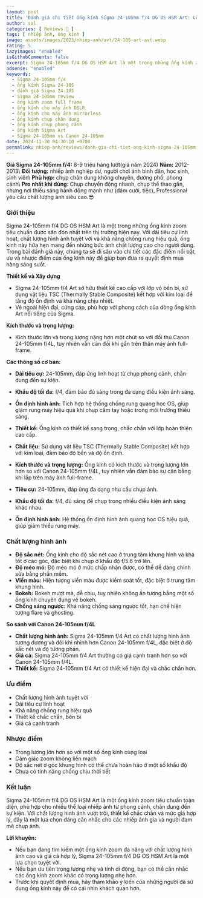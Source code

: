 ```yaml
---
layout: post
title: 'Đánh giá chi tiết ống kính Sigma 24-105mm f/4 DG OS HSM Art: Còn đáng để đầu tư?'
author: sal
categories: [ Reviews 📝 ]
tags: [ nhiếp ảnh, ống kính ]
image: assets/images/2023/nhiep-anh/avt/24-105-art-avt.webp
rating: 5
lazyimages: "enabled"
isGithubComments: false
excerpt: Sigma 24-105mm f/4 DG OS HSM Art là một trong những ống kính zoom tiêu chuẩn được săn đón nhất trên thị trường hiện nay. Với dải tiêu cự linh hoạt, chất lượng hình ảnh tuyệt vời và khả năng chống rung hiệu quả, ống kính này hứa hẹn mang đến những bức ảnh chất lượng cao cho người dùng. Trong bài đánh giá này, chúng ta sẽ đi sâu vào chi tiết các đặc điểm nổi bật, ưu và nhược điểm của ống kính này để giúp bạn đưa ra quyết định mua hàng sáng suốt.
adsense: "enabled"
keywords:
  - Sigma 24-105mm f/4
  - ống kính Sigma 24-105
  - đánh giá Sigma 24-105
  - Sigma 24-105mm review
  - ống kính zoom full frame
  - ống kính cho máy ảnh DSLR
  - ống kính cho máy ảnh mirrorless
  - ống kính chụp chân dung
  - ống kính chụp phong cảnh
  - ống kính Sigma Art
  - Sigma 24-105mm vs Canon 24-105mm
date: 2024-11-30 04:30:10 +0700
permalink: nhiep-anh/reviews/danh-gia-chi-tiet-ong-kinh-sigma-24-105mm-f4-art-cho-may-anh-full-frame
---
```


**Giá Sigma 24-105mm f/4:** 8-9 triệu hàng lướt(giá năm 2024)
**Năm:** 2012-2013\\
**Đối tượng:** nhiếp ảnh nghiệp dư, người chơi ảnh bình dân, học sinh, sinh viên\\
**Phù hợp:** chụp chân dung không chuyên, đường phố, phong cảnh\\
**Pro nhất khi dùng**: Chụp chuyển động nhanh, chụp thể thao gần, nhưng nơi thiếu sáng hành động mạnh như (đám cưới, tiệc), Professional yêu cầu chất lượng ảnh siêu cao.😎

### **Giới thiệu**

Sigma 24-105mm f/4 DG OS HSM Art là một trong những ống kính zoom tiêu chuẩn được săn đón nhất trên thị trường hiện nay. Với dải tiêu cự linh hoạt, chất lượng hình ảnh tuyệt vời và khả năng chống rung hiệu quả, ống kính này hứa hẹn mang đến những bức ảnh chất lượng cao cho người dùng. Trong bài đánh giá này, chúng ta sẽ đi sâu vào chi tiết các đặc điểm nổi bật, ưu và nhược điểm của ống kính này để giúp bạn đưa ra quyết định mua hàng sáng suốt.

**Thiết kế và Xây dựng**

*   Sigma 24-105mm f/4 Art sở hữu thiết kế cao cấp với lớp vỏ bền bỉ, sử dụng vật liệu TSC (Thermally Stable Composite) kết hợp với kim loại để tăng độ ổn định và khả năng chịu nhiệt.
*   Vẻ ngoài hiện đại, cứng cáp, phù hợp với phong cách của dòng ống kính Art nổi tiếng của Sigma.

**Kích thước và trọng lượng:**

*   Kích thước lớn và trọng lượng nặng hơn một chút so với đối thủ Canon 24-105mm f/4L, tuy nhiên vẫn cân đối khi gắn trên thân máy ảnh full-frame.

**Các thông số cơ bản:**

*   **Dải tiêu cự:** 24-105mm, đáp ứng linh hoạt từ chụp phong cảnh, chân dung đến sự kiện.
*   **Khẩu độ tối đa:** f/4, đảm bảo đủ sáng trong đa dạng điều kiện ánh sáng.
*   **Ổn định hình ảnh:** Tích hợp hệ thống chống rung quang học OS, giúp giảm rung máy hiệu quả khi chụp cầm tay hoặc trong môi trường thiếu sáng.


*   **Thiết kế:** Ống kính có thiết kế sang trọng, chắc chắn với lớp hoàn thiện cao cấp.
*   **Chất liệu:** Sử dụng vật liệu TSC (Thermally Stable Composite) kết hợp với kim loại, đảm bảo độ bền và độ ổn định.
*   **Kích thước và trọng lượng:** Ống kính có kích thước và trọng lượng lớn hơn so với Canon 24-105mm f/4L, tuy nhiên vẫn đảm bảo sự cân bằng khi lắp trên máy ảnh full-frame.
*   **Tiêu cự:** 24-105mm, đáp ứng đa dạng nhu cầu chụp ảnh.
*   **Khẩu độ tối đa:** f/4, đủ sáng để chụp trong nhiều điều kiện ánh sáng khác nhau.
*   **Ổn định hình ảnh:** Hệ thống ổn định hình ảnh quang học OS hiệu quả, giúp giảm thiểu rung máy.

### **Chất lượng hình ảnh**

*   **Độ sắc nét:** Ống kính cho độ sắc nét cao ở trung tâm khung hình và khá tốt ở các góc, đặc biệt khi chụp ở khẩu độ f/5.6 trở lên.
*   **Độ méo mó:** Độ méo mó ở mức chấp nhận được, có thể dễ dàng chỉnh sửa bằng phần mềm.
*   **Viền màu:** Hiện tượng viền màu được kiểm soát tốt, đặc biệt ở trung tâm khung hình.
*   **Bokeh:** Bokeh mượt mà, dễ chịu, tuy nhiên không ấn tượng bằng một số ống kính chuyên dụng về bokeh.
*   **Chống sáng ngược:** Khả năng chống sáng ngược tốt, hạn chế hiện tượng flare và ghosting.

**So sánh với Canon 24-105mm f/4L**

*   **Chất lượng hình ảnh:** Sigma 24-105mm f/4 Art có chất lượng hình ảnh tương đương và đôi khi nhỉnh hơn Canon 24-105mm f/4L, đặc biệt ở độ sắc nét và độ tương phản.
*   **Giá cả:** Sigma 24-105mm f/4 Art thường có giá cạnh tranh hơn so với Canon 24-105mm f/4L.
*   **Thiết kế:** Sigma 24-105mm f/4 Art có thiết kế hiện đại và chắc chắn hơn.

### **Ưu điểm**

*   Chất lượng hình ảnh tuyệt vời
*   Dải tiêu cự linh hoạt
*   Khả năng chống rung hiệu quả
*   Thiết kế chắc chắn, bền bỉ
*   Giá cả cạnh tranh

### **Nhược điểm**

*   Trọng lượng lớn hơn so với một số ống kính cùng loại
*   Cảm giác zoom không liền mạch
*   Độ sắc nét ở góc khung hình có thể chưa hoàn hảo ở một số khẩu độ
*   Chưa có tính năng chống chịu thời tiết

### **Kết luận**

Sigma 24-105mm f/4 DG OS HSM Art là một ống kính zoom tiêu chuẩn toàn diện, phù hợp cho nhiều thể loại nhiếp ảnh từ phong cảnh, chân dung đến sự kiện. Với chất lượng hình ảnh vượt trội, thiết kế chắc chắn và mức giá hợp lý, đây là một lựa chọn đáng cân nhắc cho các nhiếp ảnh gia và người đam mê chụp ảnh.

**Lời khuyên:**

*   Nếu bạn đang tìm kiếm một ống kính zoom đa năng với chất lượng hình ảnh cao và giá cả hợp lý, Sigma 24-105mm f/4 DG OS HSM Art là một lựa chọn tuyệt vời.
*   Nếu bạn ưu tiên trọng lượng nhẹ và tính di động, bạn có thể cân nhắc các ống kính zoom khác có trọng lượng nhẹ hơn.
*   Trước khi quyết định mua, hãy tham khảo ý kiến của những người đã sử dụng ống kính này để có cái nhìn khách quan hơn.

